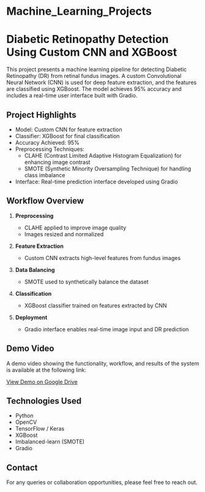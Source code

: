 # Machine_Learning_Projects
# Diabetic Retinopathy Detection Using Custom CNN and XGBoost

This project presents a machine learning pipeline for detecting Diabetic Retinopathy (DR) from retinal fundus images. A custom Convolutional Neural Network (CNN) is used for deep feature extraction, and the features are classified using XGBoost. The model achieves 95% accuracy and includes a real-time user interface built with Gradio.

## Project Highlights

- Model: Custom CNN for feature extraction
- Classifier: XGBoost for final classification
- Accuracy Achieved: 95%
- Preprocessing Techniques:
  - CLAHE (Contrast Limited Adaptive Histogram Equalization) for enhancing image contrast
  - SMOTE (Synthetic Minority Oversampling Technique) for handling class imbalance
- Interface: Real-time prediction interface developed using Gradio

## Workflow Overview

1. **Preprocessing**
   - CLAHE applied to improve image quality
   - Images resized and normalized

2. **Feature Extraction**
   - Custom CNN extracts high-level features from fundus images

3. **Data Balancing**
   - SMOTE used to synthetically balance the dataset

4. **Classification**
   - XGBoost classifier trained on features extracted by CNN

5. **Deployment**
   - Gradio interface enables real-time image input and DR prediction


## Demo Video

A demo video showing the functionality, workflow, and results of the system is available at the following link:

[View Demo on Google Drive](https://drive.google.com/file/d/12QgD8ri5XoeNtxkOaZii4IXOB_o0cxxU/view?usp=drive_link)

## Technologies Used

- Python
- OpenCV
- TensorFlow / Keras
- XGBoost
- Imbalanced-learn (SMOTE)
- Gradio

## Contact

For any queries or collaboration opportunities, please feel free to reach out.
